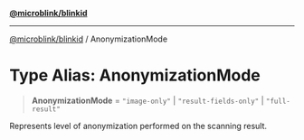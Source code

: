 [**@microblink/blinkid**](../README.md)

***

[@microblink/blinkid](../README.md) / AnonymizationMode

# Type Alias: AnonymizationMode

> **AnonymizationMode** = `"image-only"` \| `"result-fields-only"` \| `"full-result"`

Represents level of anonymization performed on the scanning result.
